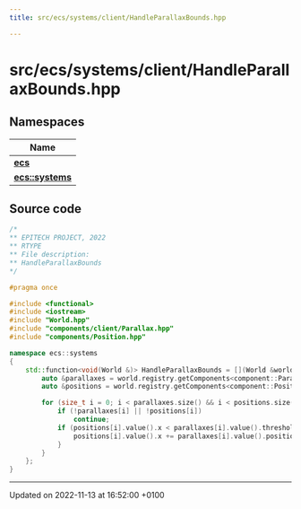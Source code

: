 ```yaml
---
title: src/ecs/systems/client/HandleParallaxBounds.hpp

---
```


# src/ecs/systems/client/HandleParallaxBounds.hpp



## Namespaces

| Name           |
| -------------- |
| **[ecs](Namespaces/namespaceecs.md)**  |
| **[ecs::systems](Namespaces/namespaceecs_1_1systems.md)**  |




## Source code

```cpp
/*
** EPITECH PROJECT, 2022
** RTYPE
** File description:
** HandleParallaxBounds
*/

#pragma once

#include <functional>
#include <iostream>
#include "World.hpp"
#include "components/client/Parallax.hpp"
#include "components/Position.hpp"

namespace ecs::systems
{
    std::function<void(World &)> HandleParallaxBounds = [](World &world) {
        auto &parallaxes = world.registry.getComponents<component::Parallax>();
        auto &positions = world.registry.getComponents<component::Position>();

        for (size_t i = 0; i < parallaxes.size() && i < positions.size(); i++) {
            if (!parallaxes[i] || !positions[i])
                continue;
            if (positions[i].value().x < parallaxes[i].value().threshold) {
                positions[i].value().x += parallaxes[i].value().position;
            }
        }
    };
}
```


-------------------------------

Updated on 2022-11-13 at 16:52:00 +0100
